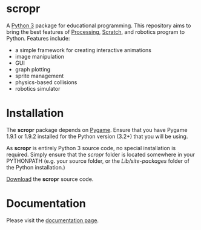 # scropr
A [Python 3](http://www.python.org) package for educational programming. This repository aims to bring the best features of [Processing](http://www.processing.org), [Scratch](http://scratch.mit.edu), and robotics program to Python. Features include:
* a simple framework for creating interactive animations
* image manipulation
* GUI
* graph plotting
* sprite management
* physics-based collisions
* robotics simulator

# Installation
The **scropr** package depends on [Pygame](http://pygame.org/download.shtml). Ensure that you have Pygame 1.9.1 or 1.9.2 installed for the Python version (3.2+) that you will be using.

As **scropr** is entirely Python 3 source code, no special installation is required. Simply ensure that the *scropr* folder is located somewhere in your PYTHONPATH (e.g. your source folder, or the *Lib/site-packages* folder of the Python installation.)

[Download](https://github.com/dmaccarthy/scropr/releases) the **scropr** source code.

# Documentation
Please visit the [documentation page](http://dmaccarthy.github.io/scropr/).
